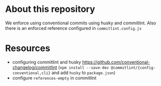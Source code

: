 # About this repository

We enforce using conventional commits using husky and commitlint. Also there is an enforced reference configured in `commitlint.config.js`

# Resources

- configuring commitlint and husky https://github.com/conventional-changelog/commitlint (`npm install --save-dev @commitlint/{config-conventional,cli}` and add `husky` to `package.json`)
- configure `references-empty` in commitlint
